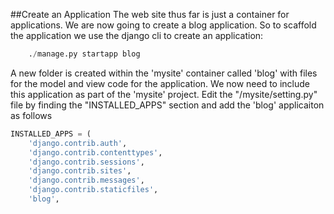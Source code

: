##Create an Application
The web site thus far is just a container for applications.  We are now going to create a blog application.  So to scaffold the application we use the django cli to  create an application:

```py
	./manage.py startapp blog
```
A new folder is created within the 'mysite' container called 'blog' with files for the model and view code for the application.  We now need to include this application as part of the 'mysite' project.  Edit the "/mysite/setting.py" file by finding the "INSTALLED_APPS" section and add the 'blog' applicaiton as follows 

```py
INSTALLED_APPS = (
    'django.contrib.auth',
    'django.contrib.contenttypes',
    'django.contrib.sessions',
    'django.contrib.sites',
    'django.contrib.messages',
    'django.contrib.staticfiles',
    'blog',
```

